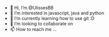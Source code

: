 - 👋 Hi, I’m @UlissesBB
- 👀 I’m interested in javascript, java and python
- 🌱 I’m currently learning how to use git :D
- 💞️ I’m looking to collaborate on 
- 📫 How to reach me ...

<!---
UlissesBB/UlissesBB is a ✨ special ✨ repository because its `README.md` (this file) appears on your GitHub profile.
You can click the Preview link to take a look at your changes.
--->
